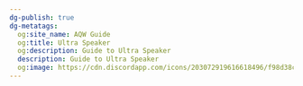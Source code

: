 ```yaml
---
dg-publish: true
dg-metatags:
  og:site_name: AQW Guide
  og:title: Ultra Speaker
  og:description: Guide to Ultra Speaker
  description: Guide to Ultra Speaker
  og:image: https://cdn.discordapp.com/icons/203072919616618496/f98d38c50b06972678eaaa1aa2c0cedf.png
---
```


